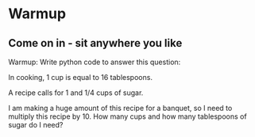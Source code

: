 
# Warmup

## Come on in - sit anywhere you like
Warmup: Write python code to answer this question:

In cooking, 1 cup is equal to 16 tablespoons. 

A recipe calls for 1 and 1/4 cups of sugar.

I am making a huge amount of this recipe for a banquet, so I need to multiply this recipe by 10. How many cups and how many tablespoons of sugar do I need?

